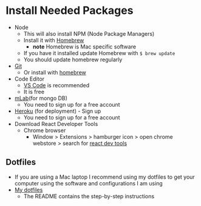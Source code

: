# Install Needed Packages
* Node
    - This will also install NPM (Node Package Managers)
    - Install it with [Homebrew](https://brew.sh/)
      + **note** Homebrew is Mac specific software
    - If you have it installed update Homebrew with `$ brew update`
    - You should update homebrew regularly
* [Git](https://git-scm.com/downloads)
    - Or install with [homebrew](https://brew.sh/)
* Code Editor
    - [VS Code](https://code.visualstudio.com/download) is recommended
    - It is free
* [mLab](https://mlab.com/)(for mongo DB)
  - You need to sign up for a free account
* [Heroku](https://signup.heroku.com) (for deployment) - Sign up
  - You need to sign up for a free account
* Download React Developer Tools
    - Chrome browser
        + Window > Extensions > hamburger icon > open chrome webstore > search for [react dev tools](https://chrome.google.com/webstore/detail/react-developer-tools/fmkadmapgofadopljbjfkapdkoienihi?hl=en-US)

## Dotfiles
* If you are using a Mac laptop I recommend using my dotfiles to get your computer using the software and configurations I am using
* [My dotfiles](https://github.com/kingluddite/dotfiles)
  - The README contains the step-by-step instructions

